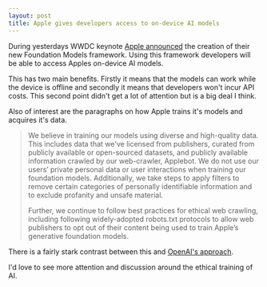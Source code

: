 ```yaml
---
layout: post
title: Apple gives developers access to on-device AI models
---
```

During yesterdays WWDC keynote [Apple announced](https://machinelearning.apple.com/research/apple-foundation-models-2025-updates) the creation of their new Foundation Models framework.  Using this framework developers will be able to access Apples on-device AI models.  

This has two main benefits.  Firstly it means that the models can work while the device is offline and secondly it means that developers won't incur API costs.  This second point didn't get a lot of attention but is a big deal I think.

Also of interest are the paragraphs on how Apple trains it's models and acquires it's data.

> We believe in training our models using diverse and high-quality data. This includes data that we've licensed from publishers, curated from publicly available or open-sourced datasets, and publicly available information crawled by our web-crawler, Applebot. We do not use our users’ private personal data or user interactions when training our foundation models. Additionally, we take steps to apply filters to remove certain categories of personally identifiable information and to exclude profanity and unsafe material.
> 
> Further, we continue to follow best practices for ethical web crawling, including following widely-adopted robots.txt protocols to allow web publishers to opt out of their content being used to train Apple’s generative foundation models.

There is a fairly stark contrast between this and [OpenAI's approach](https://help.openai.com/en/articles/7842364-how-chatgpt-and-our-foundation-models-are-developed).

I'd love to see more attention and discussion around the ethical training of AI.